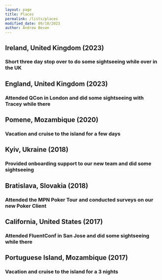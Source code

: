 ```yaml
---
layout: page
title: Places
permalink: /lists/places
modified_date: 09/10/2023
author: Andrew Bevan
---
```


## Ireland, United Kingdom (2023)

### Short three day stop over to do some sightseeing while over in the UK

## England, United Kingdom (2023)

### Attended QCon in London and did some sightseeing with Tracey while there

## Pomene, Mozambique (2020)

### Vacation and cruise to the island for a few days

## Kyiv, Ukraine (2018)

### Provided onboarding support to our new team and did some sightseeing

## Bratislava, Slovakia (2018)

### Attended the MPN Poker Tour and conducted surveys on our new Poker Client

## California, United States (2017)

### Attended FluentConf in San Jose and did some sightseeing while there

## Portuguese Island, Mozambique (2017)

### Vacation and cruise to the island for a 3 nights
